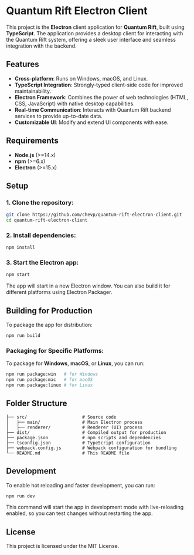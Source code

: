 # Quantum Rift Electron Client

This project is the **Electron** client application for **Quantum Rift**, built using **TypeScript**. The application provides a desktop client for interacting with the Quantum Rift system, offering a sleek user interface and seamless integration with the backend.

## Features

- **Cross-platform**: Runs on Windows, macOS, and Linux.
- **TypeScript Integration**: Strongly-typed client-side code for improved maintainability.
- **Electron Framework**: Combines the power of web technologies (HTML, CSS, JavaScript) with native desktop capabilities.
- **Real-time Communication**: Interacts with Quantum Rift backend services to provide up-to-date data.
- **Customizable UI**: Modify and extend UI components with ease.
  
## Requirements

- **Node.js** (>=14.x)
- **npm** (>=6.x)
- **Electron** (>=15.x)

## Setup

### 1. Clone the repository:

```bash
git clone https://github.com/chevp/quantum-rift-electron-client.git
cd quantum-rift-electron-client
```

### 2. Install dependencies:

```bash
npm install
```

### 3. Start the Electron app:

```bash
npm start
```

The app will start in a new Electron window. You can also build it for different platforms using Electron Packager.

## Building for Production

To package the app for distribution:

```bash
npm run build
```

### Packaging for Specific Platforms:

To package for **Windows**, **macOS**, or **Linux**, you can run:

```bash
npm run package:win   # for Windows
npm run package:mac   # for macOS
npm run package:linux # for Linux
```

## Folder Structure

```
├── src/                     # Source code
│   ├── main/                # Main Electron process
│   ├── renderer/            # Renderer (UI) process
├── dist/                    # Compiled output for production
├── package.json             # npm scripts and dependencies
├── tsconfig.json            # TypeScript configuration
├── webpack.config.js        # Webpack configuration for bundling
└── README.md                # This README file
```

## Development

To enable hot reloading and faster development, you can run:

```bash
npm run dev
```

This command will start the app in development mode with live-reloading enabled, so you can test changes without restarting the app.

## License

This project is licensed under the MIT License.
